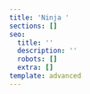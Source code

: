 ```yaml
---
title: 'Ninja '
sections: []
seo:
  title: ''
  description: ''
  robots: []
  extra: []
template: advanced
---
```

